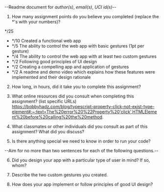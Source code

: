 --Readme document for *author(s)*, *email(s)*, *UCI id(s)*--

1. How many assignment points do you believe you completed (replace the *'s with your numbers)?

*/25
- */10 Created a functional web app
- */5 The ability to control the web app with basic gestures (1pt per gesture)
- */4 The ability to control the web app with at least two custom gestures
- */2 Following good principles of UI design
- */2 Creating a compelling app and application of gestures
- */2 A readme and demo video which explains how these features were implemented and their design rationale

2. How long, in hours, did it take you to complete this assignment?



3. What online resources did you consult when completing this assignment? (list specific URLs)
https://bobbyhadz.com/blog/typescript-property-click-not-exist-type-element#:~:text=The%20error%20%22Property%20'click',HTMLElement%20before%20calling%20the%20method.



4. What classmates or other individuals did you consult as part of this assignment? What did you discuss?



5. Is there anything special we need to know in order to run your code?



--Aim for no more than two sentences for each of the following questions.--


6. Did you design your app with a particular type of user in mind? If so, whom?


7. Describe the two custom gestures you created.


8. How does your app implement or follow principles of good UI design?
